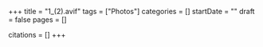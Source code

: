 +++
title = "1_(2).avif"
tags = ["Photos"]
categories = []
startDate = ""
draft = false
pages = []

citations = []
+++
